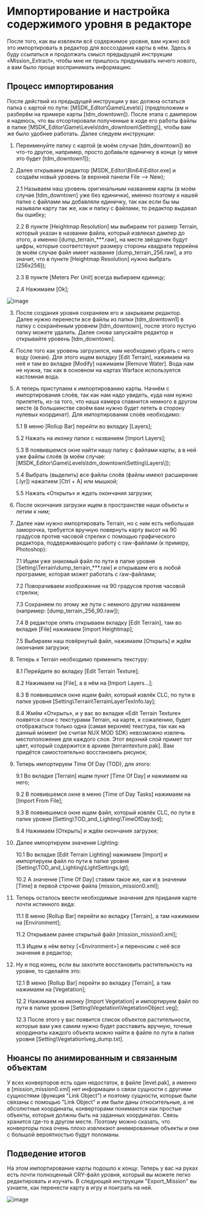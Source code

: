 # Импортирование и настройка содержимого уровня в редакторе

После того, как вы извлекли всё содержимое уровня, вам нужно всё это импортировать в редактор для воссоздания карты в нём. Здесь я буду ссылаться и продолжать смысл предыдущей инструкции «Mission_Extract», чтобы мне не пришлось придумывать ничего нового, а вам было проще воспринимать информацию. 

## Процесс импортирования

После действий из предыдущей инструкции у вас должна остаться папка с картой по пути: \[MSDK_Editor\Game\Levels\\] (предположим и разберём на примере карты \[tdm_downtown\]). После этапа с дампером я надеюсь, что вы отсортировали полученные в ходе его работы файлы в папке \[MSDK_Editor\Game\Levels\tdm_downtown\Setting\\], чтобы вам же было удобнее работать. Далее следуем инструкции:
1. Переименуйте папку с картой (в моём случае \[tdm_downtown\]) во что-то другое, например, просто добавьте единичку в конце (у меня это будет \[tdm_downtown1\]);
2. Далее открываем редактор \[MSDK_Editor\Bin64\Editor.exe\] и создаём новый уровень (в верхней панели File —> New);
	
 	2.1 Называем наш уровень оригинальным названием карты (в моём случае \[tdm_downtown\] уже без единички), именно поэтому к нашей папке с файлами мы добавляли единичку, так как если бы мы называли карту так же, как и папку с файлами, то редактор выдавал бы ошибку;
	
 	2.2 В пункте \[Heightmap Resolution\] мы выбираем тот размер Terrain, который указан в названии файла, который извлекал дампер до этого, а именно \[dump_terrain_***.raw\], на месте звёздочек будут цифры, которые соответствуют размеру стороны квадрата террейна (в моём случае файл имеет название \[dump_terrain_256.raw\], а это значит, что в пункте \[Heightmap Resolution\] нужно выбрать \[256x256\]);
	
 	2.3 В пункте \[Meters Per Unit\] всегда выбираем единицу;
	
 	2.4 Нажимаем \[Ok\];

![image](https://github.com/user-attachments/assets/2b2d273a-774e-4117-8d11-76f09b860e5b)

3. После создания уровня сохраняем его и закрываем редактор. Далее нужно перенести все файлы из папки \[tdm_downtown1\] в папку с сохранённым уровнем \[tdm_downtown\], после этого пустую папку можете удалить. Далее снова запускайте редактор и открывайте уровень \[tdm_downtown\].
4. После того как уровень загрузился, нам необходимо убрать с него воду (океан). Для этого ищем вкладку \[Edit Terrain\], нажимаем на неё и там во вкладке \[Modify\] нажимаем \[Remove Water\]. Вода нам не нужна, так как в основном на картах Warface используется кастомная вода.
5. А теперь приступаем к импортированию карты. Начнём с импортирования слоёв, так как нам надо увидеть, куда нам нужно прилететь, из-за того, что наша камера спавнится немного в другом месте (в большинстве своём вам нужно будет лететь в сторону нулевых координат). Для импортирования слоёв необходимо:

	5.1 В меню \[Rollup Bar\] перейти во вкладку \[Layers\];
	
	5.2 Нажать на иконку папки с названием \[Import Layers\];

	5.3 В появившемся окне найти нашу папку с файлами карты, а в ней уже файлы слоёв (в моём случае: \[MSDK_Editor\Game\Levels\tdm_downtown\Setting\Layers\\]);

	5.4 Выбрать (выделить) все файлы слоёв (файлы имеют расширение \[.lyr\]) нажатием \[Ctrl + A\] или мышкой;

	5.5 Нажать «Открыть» и ждать окончания загрузки;

6. После окончания загрузки ищем в пространстве наши объекты и летим к ним;
7. Далее нам нужно импортировать Terrain, но с ним есть небольшая заморочка, требуется вручную повернуть карту высот на 90 градусов против часовой стрелки с помощью графического редактора, поддерживающего работу с raw-файлами (к примеру, Photoshop):

	7.1 Ищем уже знакомый файл по пути в папке уровня \[Setting\Terrain\dump_terrain_***.raw\] и открываем его в любой программе, которая может работать с raw-файлами;
   
	7.2 Поворачиваем изображение на 90 градусов против часовой стрелки;
   
	7.3 Сохраняем по этому же пути с немного другим названием (например: \[dump_terrain_256_90.raw\]);
   
	7.4 В редакторе опять открываем вкладку \[Edit Terrain\], там во вкладке \[File\] нажимаем \[Import Heightmap\];
   
	7.5 Выбираем наш повёрнутый файл, нажимаем \[Открыть\] и ждём окончания загрузки;

8. Теперь к Terrain необходимо применить текстуру:

   	8.1 Перейдите во вкладку \[Edit Terrain Texture\];

   	8.2 Нажимаем на \[File\], а в нём на \[Import Layers...\];

   	8.3 В появившемся окне ищем файл, который извлёк CLC, по пути в папке уровня \[Setting\Terrain\TerrainLayerTexInfo.lay\];

	8.4 Жмём «Открыть», и у вас во вкладке «Edit Terrain Texture» появятся слои с текстурами Terrain, на карте, к сожалению, будет отображаться только одна (самая верхняя) текстура, так как на данный момент (не считая NUX MOD SDK) невозможно извлечь местоположение для каждого слоя. Этот верхний слой примет тот цвет, который содержится в архиве \[terraintexture.pak\]. Вам придётся самостоятельно восстановить рисунок;

9. Теперь импортируем Time Of Day (TOD), для этого:

	9.1 Во вкладке \[Terrain\] ищем пункт \[Time Of Day\] и нажимаем на него;
   
	9.2 В появившемся окне в меню \[Time of Day Tasks\] нажимаем на \[Import From File\];
   
	9.3 В появившемся окне ищем файл, который извлёк CLC, по пути в папке уровня \[Setting\TOD_and_Lighting\TimeOfDay.tod\];
   
	9.4 Нажимаем \[Открыть\] и ждём окончания загрузки;

10. Далее импортируем значения Lighting:

	10.1 Во вкладке \[Edit Terrain Lighting\] нажимаем \[Import\] и импортируем файл по пути в папке уровня \[Setting\TOD_and_Lighting\LightSettings.lgt\];

	10.2 А значение \[Time Of Day\] ставим такое же, как и в значении \[Time\] в первой строчке файла \[mission_mission0.xml\];

11. Теперь осталось ввести необходимые значения для придания карте почти истинного вида:

	11.1 В меню \[Rollup Bar\] перейти во вкладку \[Terrain\], а там нажимаем на \[Environment\];

	11.2 Открываем ранее открытый файл \[mission_mission0.xml\];

	11.3 Ищем в нём ветку \[\<Environment\>\] и переносим с неё все значения в редактор;


12. Ну и под конец, если вы захотите восстановить растительность на уровне, то сделайте это:

	12.1 В меню \[Rollup Bar\] перейти во вкладку \[Terrain\], а там нажимаем на \[Vegetation\];

	12.2 Нажимаем на иконку \[Import Vegetation\] и импортируем файл по пути в папке уровня \[Setting\Vegetation\VegetationObject.veg\];

	12.3 После этого у вас появится список объектов растительности, которые вам уже самим нужно будет расставить вручную, точные координаты каждого объекта можно найти в файле по пути в папке уровня \[Setting\Vegetation\veg_dump.txt\].

## Нюансы по анимированным и связанным объектам

У всех конверторов есть один недостаток, в файле \[level.pak\], а именно в \[mission_mission0.xml\] нет информации о связи сущности с другими сущностями (функция "Link Object") и поэтому сущности, которые были связаны с помощью "Link Object" и им были даны относительные, а не абсолютные координаты, конверторами понимаются как простые объекты, которые должны быть на заданных координатах. Связь хранится где-то в другом месте. Поэтому можно сказать, что конверторы пока очень плохо извлекают анимированные объекты и они с большой вероятностью будут поломаны.

## Подведение итогов

На этом импортирование карты подошло к концу. Теперь у вас на руках есть почти полноценный CRY-файл уровня, который вы можете легко редактировать и изучать. В следующей инструкции "Export_Mission" вы узнаете, как перенести карту в игру и поиграть на ней.

![image](https://github.com/user-attachments/assets/159fa2d3-b557-4d70-93c9-e1b8d84edc19)
